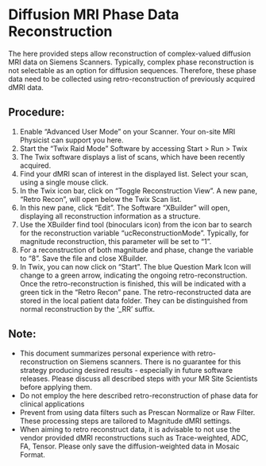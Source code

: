 # Diffusion MRI Phase Data Reconstruction #
The here provided steps allow reconstruction of complex-valued diffusion MRI data on Siemens Scanners. Typically, complex phase reconstruction is not selectable as an option for diffusion sequences. Therefore, these phase data need to be collected using retro-reconstruction of previously acquired dMRI data. 


## Procedure: ##
1. Enable “Advanced User Mode” on your Scanner. Your on-site MRI Physicist can support you here. 
2. Start the “Twix Raid Mode” Software by accessing Start > Run > Twix
3. The Twix software displays a list of scans, which have been recently acquired. 
4. Find your dMRI scan of interest in the displayed list. Select your scan, using a single mouse click.
5. In the Twix icon bar, click on “Toggle Reconstruction View”. A new pane, “Retro Recon”, will open below the Twix Scan list.
6. In this new pane, click “Edit”. The Software “XBuilder” will open, displaying all reconstruction information as a structure. 
7. Use the XBuilder find tool (binoculars icon) from the icon bar to search for the reconstruction variable “ucReconstructionMode”. Typically, for magnitude reconstruction, this parameter will be set to “1”.
8. For a reconstruction of both magnitude and phase, change the variable to “8”. Save the file and close XBuilder. 
9. In Twix, you can now click on “Start”. The blue Question Mark Icon will change to a green arrow, indicating the ongoing retro-reconstruction. Once the retro-reconstruction is finished, this will be indicated with a green tick in the “Retro Recon” pane. The retro-reconstructed data are stored in the local patient data folder. They can be distinguished from normal reconstruction by the ‘_RR’ suffix.  

## Note: ##
* This document summarizes personal experience with retro-reconstruction on Siemens scanners. There is no guarantee for this strategy producing desired results - especially in future software releases. Please discuss all described steps with your MR Site Scientists before applying them. 
* Do not employ the here described retro-reconstruction of phase data for clinical applications
* Prevent from using data filters such as Prescan Normalize or Raw Filter. These processing steps are tailored to Magnitude dMRI settings. 
* When aiming to retro reconstruct data, it is advisable to not use the vendor provided dMRI reconstructions such as Trace-weighted, ADC, FA, Tensor. Please only save the diffusion-weighted data in Mosaic Format. 
